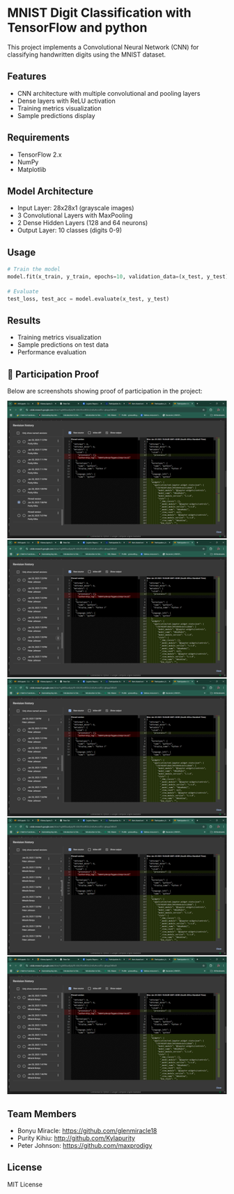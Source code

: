 # MNIST Digit Classification with TensorFlow and python

This project implements a Convolutional Neural Network (CNN) for classifying handwritten digits using the MNIST dataset.

## Features
- CNN architecture with multiple convolutional and pooling layers
- Dense layers with ReLU activation
- Training metrics visualization
- Sample predictions display

## Requirements
- TensorFlow 2.x
- NumPy
- Matplotlib

## Model Architecture
- Input Layer: 28x28x1 (grayscale images)
- 3 Convolutional Layers with MaxPooling
- 2 Dense Hidden Layers (128 and 64 neurons)
- Output Layer: 10 classes (digits 0-9)

## Usage
```python
# Train the model
model.fit(x_train, y_train, epochs=10, validation_data=(x_test, y_test))

# Evaluate
test_loss, test_acc = model.evaluate(x_test, y_test)
```

## Results
- Training metrics visualization
- Sample predictions on test data
- Performance evaluation

## 📂 Participation Proof
Below are screenshots showing proof of participation in the project:

![Participation Proof 1](https://github.com/Kylapurity/Participation_Assignment/blob/main/Screenshot%202025-01-20%20195544.png)
![Participation Proof 2](https://github.com/Kylapurity/Participation_Assignment/blob/main/Screenshot%202025-01-20%20195559.png)
![Participation Proof 3](https://github.com/Kylapurity/Participation_Assignment/blob/main/Screenshot%202025-01-20%20195618.png)
![Participation Proof 4](https://github.com/Kylapurity/Participation_Assignment/blob/main/Screenshot%202025-01-20%20195633.png)
![Participation Proof 5](https://github.com/Kylapurity/Participation_Assignment/blob/main/Screenshot%202025-01-20%20195650.png)


## Team Members
- Bonyu Miracle: https://github.com/glenmiracle18
- Purity Kihiu: http://github.com/Kylapurity
- Peter Johnson: https://github.com/maxprodigy

## License
MIT License
